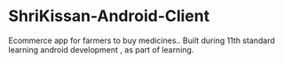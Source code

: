# ShriKissan-Android-Client
Ecommerce app for farmers to buy medicines..
Built during 11th standard learning android development , as part of learning.
